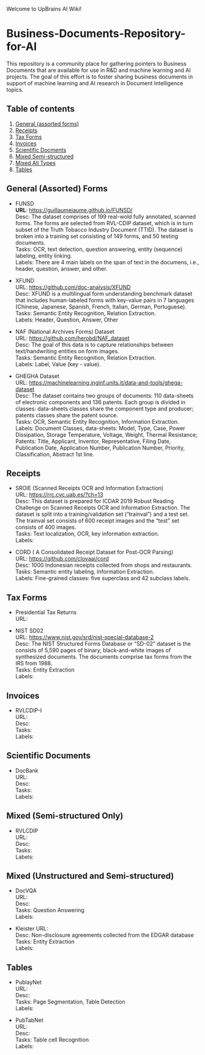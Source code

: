 Welcome to UpBrains AI Wiki!

# Business-Documents-Repository-for-AI
This repository is a community place for gathering pointers to Business Documents that are available for use in R&amp;D and machine learning and AI projects. The goal of this effort is to foster sharing business documents in support of machine learning and AI research in Document Intelligence topics.


## Table of contents
1. [General (assorted forms)](#formsassorted)
2. [Receipts](#receipts)
3. [Tax Forms](#taxforms)
4. [Invoices](#invoices)
5. [Scientific Docments](#scidocs)
6. [Mixed Semi-structured](#mixedsemistruct)
7. [Mixed All Types](#mixedsemistruct)
7. [Tables](#tables)


## General (Assorted) Forms <a name="formsassorted"></a>

- FUNSD <br>
**URL**: https://guillaumejaume.github.io/FUNSD/ <br>
Desc:  The dataset comprises of 199 real-wold fully annotated, scanned forms. The forms are selected from RVL-CDIP dataset, which is in turn  subset of the Truth Tobacco Industry Document (TTID). The dataset is broken into a training set consisting of 149 forms, and 50 testing documents. <br>
Tasks: OCR, text detection, question answering, entity (sequence) labeling, entity linking. <br>
Labels: There are 4 main labels on the span of text in the documens, i.e., header, question, answer, and other.  <br>

- XFUND <br>
URL: https://github.com/doc-analysis/XFUND <br>
Desc: XFUND is a multilingual form understanding benchmark dataset that includes human-labeled forms with key-value pairs in 7 languages (Chinese, Japanese, Spanish, French, Italian, German, Portuguese). <br>
Tasks: Semantic Entity Recognition, Relation Extraction.<br>
Labels: Header,	Question,	Answer,	Other<br>

- NAF (National Archives Forms) Dataset<br>
URL: https://github.com/herobd/NAF_dataset <br>
Desc: The goal of this data is to capture relationships between text/handwriting entities on form images.<br>
Tasks: Semantic Entity Recognition, Relation Extraction. <br>
Labels: Label, Value (key - value). <br>

- GHEGHA Dataset<br>
URL: https://machinelearning.inginf.units.it/data-and-tools/ghega-dataset <br>
Desc:  The dataset contains two groups of documents: 110 data-sheets of electronic components and 136 patents. Each group is divided in classes: data-sheets classes share the component type and producer; patents classes share the patent source.<br>
Tasks: OCR, Semantic Entity Recognition, Information Extraction. <br>
Labels: Document Classes, data-sheets: Model, Type, Case, Power Dissipation, Storage Temperature, Voltage, Weight, Thermal Resistance;
Patents: Title, Applicant, Inventor, Representative, Filing Date, Publication Date, Application Number, Publication Number, Priority, Classification, Abstract 1st line.<br>

## Receipts <a name="receipts"></a>

- SROIE (Scanned Receipts OCR and Information Extraction) <br>
URL: https://rrc.cvc.uab.es/?ch=13<br>
Desc:  This dataset is prepared for ICDAR 2019 Robust Reading Challenge on Scanned Receipts OCR and Information Extraction. The dataset is split into a training/validation set (“trainval”) and a test set. The trainval set consists of 600 receipt images and the “test” set consists of 400 images.<br>
Tasks: Text localization, OCR, key information extraction. <br>
Labels: <br>

- CORD ( A Consolidated Receipt Dataset for Post-OCR Parsing)<br>
URL: https://github.com/clovaai/cord<br>
Desc: 1000 Indonesian receipts collected from shops and restaurants.<br>
Tasks: Semantic entity labeling, Information Extraction. <br>
Labels: Fine-grained classes: five superclass and 42 subclass labels.<br>

## Tax Forms <a name="taxforms"></a>
- Presidential Tax Returns <br>
URL:  <br>

- NIST SD02 <br>
URL: https://www.nist.gov/srd/nist-special-database-2 <br>
Desc: The NIST Structured Forms Database or “SD-02” dataset is the consists of 5,590 pages of binary, black-and-white images of synthesized documents. The documents comprise tax forms from the IRS from 1988. <br>
Tasks: Entity Extraction <br>
Labels: <br>


## Invoices <a name="invoices"></a>
- RVLCDIP-I <br>
URL: <br>
Desc: <br>
Tasks: <br>
Labels: <br>


## Scientific Documents <a name="scidocs"></a>
- DocBank <br>
URL: <br>
Desc: <br>
Tasks: <br>
Labels: <br>


## Mixed (Semi-structured Only) <a name="mixedsemistruct"></a>
- RVLCDIP <br>
URL: <br>
Desc: <br>
Tasks: <br>
Labels: <br>

## Mixed (Unstructured and Semi-structured) <a name="mixedall"></a>
- DocVQA <br>
URL: <br>
Desc: <br>
Tasks: Question Answering <br>
Labels: <br>

- Kleister
URL: <br>
Desc: Non-disclosure agreements collected from the EDGAR database <br>
Tasks: Entity Extraction <br>
Labels: <br>


## Tables <a name="tables"></a>
- PublayNet <br>
URL: <br>
Desc: <br>
Tasks: Page Segmentation, Table Detection <br>
Labels: <br>

- PubTabNet <br>
URL: <br>
Desc: <br>
Tasks: Table cell Recognition <br>
Labels: <br>


